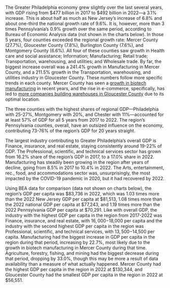 The Greater Philadelphia economy grew slightly over the last several years, with GDP rising from $477 billion in 2017 to $492 billion in 2022—a 3.1% increase. This is about half as much as New Jersey’s increase of 6.8% and about one-third the national growth rate of 9.6%. It is, however, more than 3 times Pennsylvania’s 0.9% growth over the same period, according to Bureau of Economic Analysis data (not shown in the charts below). In those 5 years, four counties exceeded the regional growth rate: Mercer County (27.7%), Gloucester County (7.8%), Burlington County (7.6%), and Montgomery County (6.6%). All four of these counties saw growth in Health care and social assistance; Information; Manufacturing; Retail trade; Transportation, warehousing, and utilities; and Wholesale trade. By far, the biggest increase overall was a 241.4% growth in Manufacturing in Mercer County, and a 211.5% growth in the Transportation, warehousing, and utilities industry in Gloucester County. These numbers follow more specific trends in each county. Mercer County has seen a [growth in biotech manufacturing](https://njbmagazine.com/monthly-articles/mercer-county-marvels/) in recent years, and the rise in e-commerce, specifically, has led to [more companies building warehouses in Gloucester County](https://www.gloucestercountynj.gov/DocumentCenter/View/616/Location-Key-to-County-Role-PDF) due to its optimal location.

The three counties with the highest shares of regional GDP—Philadelphia with 25-27%, Montgomery with 20%, and Chester with 11%—accounted for at least 57% of GDP for all 5 years from 2017 to 2022. The region’s Pennsylvania counties, overall, have an outsized influence on the economy, contributing 73-76% of the region’s GDP for 20 years straight.

The largest industry contributing to Greater Philadelphia’s overall GDP is Finance, insurance, and real estate, staying consistently around 19-22% of GDP. The Professional, scientific, and technical services sector has grown from 16.2% share of the region’s GDP in 2017, to a 17.0% share in 2022. Manufacturing has steadily been growing in the region after years of decline, going from 8.5% in 2017 to 10.4% in 2022. The Arts, entertainment, rec., food, and accommodations sector was, unsurprisingly, the most impacted by the COVID-19 pandemic in 2020, but it had recovered by 2022.

Using BEA data for comparison (data not shown on charts below), the region’s GDP per capita was $83,736 in 2022, which was 1.03 times more than the 2022 New Jersey GDP per capita at $81,513, 1.08 times more than the 2022 national GDP per capita at $77,243, and 1.19 times more than the 2022 Pennsylvania GDP per capita at $70,291. Like with overall GDP, the industry with the highest GDP per capita in the region from 2017-2022 was Finance, insurance, and real estate, with $16,000-$18,000 per capita and the industry with the second highest GDP per capita in the region was Professional, scientific, and technical services, with $13,500-$14,500 per capita. Manufacturing had the biggest increase in GDP per capita in the region during that period, increasing by 22.7%, most likely due to the growth in biotech manufacturing in Mercer County during that time. Agriculture, forestry, fishing, and mining had the biggest decrease during that period, dropping by 33.0%, though this may be more a result of data availability than a measure of what actually happened. Mercer County had the highest GDP per capita in the region in 2022 at $130,344, and Gloucester County had the smallest GDP per capita in the region in 2022 at $56,551.